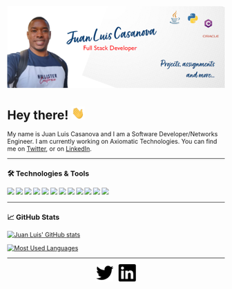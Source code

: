 ![Header](https://github.com/juanluiscr27/juanluiscr27/blob/main/header.png "Header")
# Hey there! <img src="https://github.com/juanluiscr27/juanluiscr27/blob/main/wave.gif" width="30px" height="30px" />
My name is Juan Luis Casanova and I am a Software Developer/Networks Engineer. I am currently working on Axiomatic Technologies.
You can find me on [Twitter](https://twitter.com/juanluiscr27), or on [LinkedIn](https://www.linkedin.com/in/juanluiscasanovar).

---
### &#x1F6E0; Technologies & Tools
 <img src="https://img.shields.io/badge/Python-3776AB?style=for-the-badge&logo=python&logoColor=white" /> <img src="https://img.shields.io/badge/Java-ED8B00?style=for-the-badge&logo=java&logoColor=white" />
 <img src="https://img.shields.io/badge/C%23-239120?style=for-the-badge&logo=c-sharp&logoColor=white" />
 <img src="https://img.shields.io/badge/JavaScript-323330?style=for-the-badge&logo=javascript&logoColor=F7DF1E" />
 <img src="https://img.shields.io/badge/MySQL-00000F?style=for-the-badge&logo=mysql&logoColor=white" />
 <img src="https://img.shields.io/badge/.NET-512BD4?style=for-the-badge&logo=dotnet&logoColor=white" />
 <img src="https://img.shields.io/badge/Django-092E20?style=for-the-badge&logo=django&logoColor=white" />
 <img src="https://img.shields.io/badge/Flask-000000?style=for-the-badge&logo=flask&logoColor=white" />
 <img src="https://img.shields.io/badge/Visual_Studio_Code-0078D4?style=for-the-badge&logo=visual%20studio%20code&logoColor=white" />
 <img src="https://img.shields.io/badge/Editor-IntelliJ_IDEA-informational?style=flat&logo=intellij-idea&logoColor=white&color=2bbc8a" />
 <img src="https://img.shields.io/badge/Visual_Studio-5C2D91?style=for-the-badge&logo=visual%20studio&logoColor=white" />
 <img src="https://img.shields.io/badge/Tools-Docker-informational?style=flat&logo=docker&logoColor=white&color=2bbc8a" />

---
### &#x1f4c8; GitHub Stats

[![Juan Luis' GitHub stats](https://github-readme-stats.vercel.app/api?username=juanluiscr27&show_icons=true&theme=prussian)](https://github.com/juanluiscr27/juanluiscr27/README.md)

[![Most Used Languages](https://github-readme-stats.vercel.app/api/top-langs/?username=juanluiscr27&langs_count=4&theme=prussian)](https://github.com/juanluiscr27/juanluiscr27/README.md)

-----
<p align='center'>
<a href="https://twitter.com/juanluiscr27"><img height="40" src="https://github.com/juanluiscr27/juanluiscr27/blob/main/twitter.svg"></a>&nbsp;&nbsp;
<a href="https://www.linkedin.com/in/juanluiscasanovar"><img height="40" src="https://github.com/juanluiscr27/juanluiscr27/blob/main/linkedin.svg" style="fill: red;"></a>
<div style="background-color: red;
  -webkit-mask: url(lhttps://github.com/juanluiscr27/juanluiscr27/blob/main/linkedin.svg) no-repeat center;
  mask: url(https://github.com/juanluiscr27/juanluiscr27/blob/main/linkedin.svg) no-repeat center;
}"></div>
</p>
